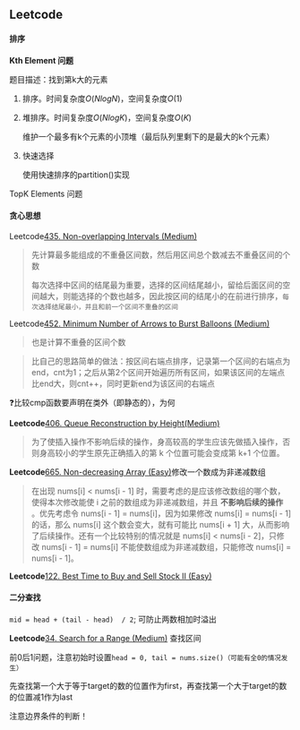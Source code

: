 ## Leetcode

#### 排序

**Kth Element 问题**

题目描述：找到第k大的元素

1. 排序。时间复杂度$O(NlogN)$，空间复杂度$O(1)$

2. 堆排序。时间复杂度$O(NlogK)$，空间复杂度$O(K)$

   维护一个最多有k个元素的小顶堆（最后队列里剩下的是最大的k个元素）

3. 快速选择

   使用快速排序的partition()实现

TopK Elements 问题

<!--more-->

#### 贪心思想

Leetcode[435. Non-overlapping Intervals (Medium)](https://leetcode.com/problems/non-overlapping-intervals/description/)

> 先计算最多能组成的不重叠区间数，然后用区间总个数减去不重叠区间的个数
>
> 每次选择中区间的结尾最为重要，选择的区间结尾越小，留给后面区间的空间越大，则能选择的个数也越多，因此按区间的结尾小的在前进行排序，`每次选择结尾最小，并且和前一个区间不重叠的区间`

Leetcode[452. Minimum Number of Arrows to Burst Balloons (Medium)](https://leetcode.com/problems/minimum-number-of-arrows-to-burst-balloons/description/)

> 也是计算不重叠的区间个数

> 比自己的思路简单的做法：按区间右端点排序，记录第一个区间的右端点为end，cnt为1；之后从第2个区间开始遍历所有区间，如果该区间的左端点比end大，则cnt++，同时更新end为该区间的右端点

:question:比较cmp函数要声明在类外（即静态的），为何

**Leetcode**[406. Queue Reconstruction by Height(Medium)](https://leetcode.com/problems/queue-reconstruction-by-height/description/)

>  为了使插入操作不影响后续的操作，身高较高的学生应该先做插入操作，否则身高较小的学生原先正确插入的第 k 个位置可能会变成第 k+1 个位置。

**Leetcode**[665. Non-decreasing Array (Easy)](https://leetcode.com/problems/non-decreasing-array/description/)修改一个数成为非递减数组

> 在出现 nums[i] < nums[i - 1] 时，需要考虑的是应该修改数组的哪个数，使得本次修改能使 i 之前的数组成为非递减数组，并且 **不影响后续的操作** 。优先考虑令 nums[i - 1] = nums[i]，因为如果修改 nums[i] = nums[i - 1] 的话，那么 nums[i] 这个数会变大，就有可能比 nums[i + 1] 大，从而影响了后续操作。还有一个比较特别的情况就是 nums[i] < nums[i - 2]，只修改 nums[i - 1] = nums[i] 不能使数组成为非递减数组，只能修改 nums[i] = nums[i - 1]。

**Leetcode**[122. Best Time to Buy and Sell Stock II (Easy)](https://leetcode.com/problems/best-time-to-buy-and-sell-stock-ii/description/)

#### 二分查找

`mid = head + (tail - head)  / 2`; 可防止两数相加时溢出

**Leetcode**[34. Search for a Range (Medium)](https://leetcode.com/problems/search-for-a-range/description/) 查找区间

前0后1问题，注意初始时设置`head = 0, tail = nums.size()（可能有全0的情况发生）`

先查找第一个大于等于target的数的位置作为first，再查找第一个大于target的数的位置减1作为last

注意边界条件的判断！